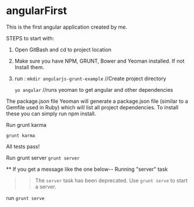 angularFirst
============

This is the first angular application created by me.

STEPS to start with:

1. Open GitBash and cd to project location
2. Make sure you have NPM, GRUNT, Bower and Yeoman installed. If not Install them.
3. run :
    `mkdir angularjs-grunt-example` //Create project directory
   
    `yo angular` //runs yeoman to get angular and other dependencies

The package.json file
Yeoman will generate a package.json file (similar to a Gemfile used in Ruby) which will list all project dependencies. 
To install these you can simply run npm install.

Run grunt karma

`grunt karma`

All tests pass!

Run grunt server
`grunt server`

** If you get a message like the one below--
Running "server" task
>> The `server` task has been deprecated. Use `grunt serve` to start a server.

run `grunt serve`
